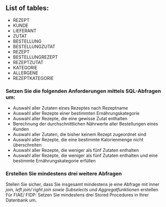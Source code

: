 ## List of tables:
 - REZEPT
 - KUNDE
 - LIEFERANT
 - ZUTAT
 - BESTELLUNG
 - BESTELLUNGZUTAT
 - REZEPT
 - BESTELLUNGREZEPT
 - REZEPTZUTAT
 - KATEGORIE
 - ALLERGENE
 - REZEPTKATEGORIE

   
### Setzen Sie die folgenden Anforderungen mittels SQL-Abfragen um:

     
 - Auswahl aller Zutaten eines Rezeptes nach Rezeptname
 - Auswahl aller Rezepte einer bestimmten Ernährungskategorie
 - Auswahl aller Rezepte, die eine gewisse Zutat enthalten
 - Berechnung der durchschnittlichen Nährwerte aller Bestellungen eines Kunden
 - Auswahl aller Zutaten, die bisher keinem Rezept zugeordnet sind
 - Auswahl aller Rezepte, die eine bestimmte Kalorienmenge nicht überschreiten
 - Auswahl aller Rezepte, die weniger als fünf Zutaten enthalten
 - Auswahl aller Rezepte, die weniger als fünf Zutaten enthalten und eine bestimmte Ernährungskategorie erfüllen


### Erstellen Sie mindestens drei weitere Abfragen
Stellen Sie sicher, dass Sie insgesamt mindestens je eine Abfrage mit inner *join, left join/ right join sowie Subselects und Aggregatfunktionen* erstellen
Für FIAE/ FIDP: Setzen Sie mindestens drei Stored Procedures in Ihrer Datenbank um.
